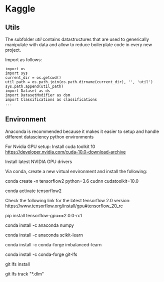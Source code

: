 # Kaggle

## Utils
The subfolder *util* contains datastructures that are used to generically manipulate with data and allow to reduce boilerplate code in every new project.

Import as follows:

    import os
	import sys	
	current_dir = os.getcwd()
	util_path = os.path.join(os.path.dirname(current_dir), '', 'util')
	sys.path.append(util_path)
	import Dataset as ds
	import DatasetModifier as dsm
	import Classifications as classifications
	...


## Environment
Anaconda is recommended because it makes it easier to setup and handle different datasciency python environments

For Nvidia GPU setup:
Install cuda toolkit 10
https://developer.nvidia.com/cuda-10.0-download-archive

Install latest NVIDIA GPU drivers

Via conda, create a new virtual environment and install the following:

conda create -n tensorflow2 python=3.6 cudnn cudatoolkit=10.0

conda activate tensorflow2

Check the following link for the latest tensorflow 2.0 version: https://www.tensorflow.org/install/gpu#tensorflow_20_rc

pip install tensorflow-gpu==2.0.0-rc1

conda install -c anaconda numpy

conda install -c anaconda scikit-learn

conda install -c conda-forge imbalanced-learn

conda install -c conda-forge git-lfs

git lfs install

git lfs track "*.dlm"
